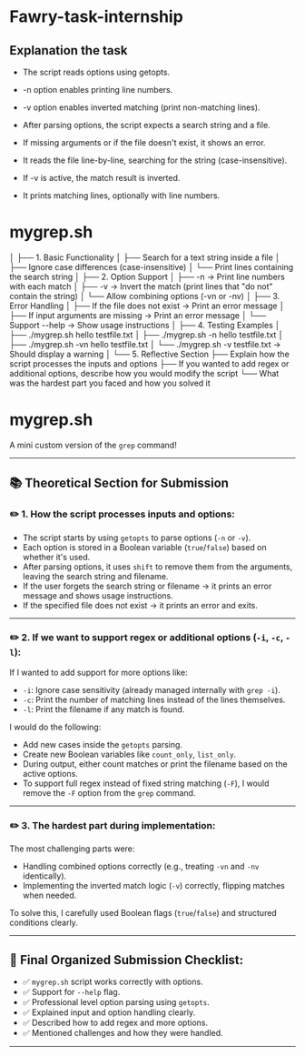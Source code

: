 # Fawry-task-internship

## Explanation the task

- The script reads options using getopts.

- -n option enables printing line numbers.

- -v option enables inverted matching (print non-matching lines).

- After parsing options, the script expects a search string and a file.

- If missing arguments or if the file doesn't exist, it shows an error.

- It reads the file line-by-line, searching for the string (case-insensitive).

- If -v is active, the match result is inverted.

- It prints matching lines, optionally with line numbers.

# mygrep.sh 
│
├── 1. Basic Functionality
│     ├── Search for a text string inside a file
│     ├── Ignore case differences (case-insensitive)
│     └── Print lines containing the search string
│
├── 2. Option Support
│     ├── -n → Print line numbers with each match
│     ├── -v → Invert the match (print lines that "do not" contain the string)
│     └── Allow combining options (-vn or -nv)
│
├── 3. Error Handling
│     ├── If the file does not exist → Print an error message
│     ├── If input arguments are missing → Print an error message
│     └── Support --help → Show usage instructions
│
├── 4. Testing Examples
│     ├── ./mygrep.sh hello testfile.txt
│     ├── ./mygrep.sh -n hello testfile.txt
│     ├── ./mygrep.sh -vn hello testfile.txt
│     └── ./mygrep.sh -v testfile.txt → Should display a warning
│
└── 5. Reflective Section
      ├── Explain how the script processes the inputs and options
      ├── If you wanted to add regex or additional options, describe how you would modify the script
      └── What was the hardest part you faced and how you solved it



# mygrep.sh

A mini custom version of the `grep` command!

---

## 📚 Theoretical Section for Submission

### ✏️ 1. How the script processes inputs and options:

- The script starts by using `getopts` to parse options (`-n` or `-v`).
- Each option is stored in a Boolean variable (`true`/`false`) based on whether it's used.
- After parsing options, it uses `shift` to remove them from the arguments, leaving the search string and filename.
- If the user forgets the search string or filename → it prints an error message and shows usage instructions.
- If the specified file does not exist → it prints an error and exits.

---

### ✏️ 2. If we want to support regex or additional options (`-i`, `-c`, `-l`):

If I wanted to add support for more options like:

- `-i`: Ignore case sensitivity (already managed internally with `grep -i`).
- `-c`: Print the number of matching lines instead of the lines themselves.
- `-l`: Print the filename if any match is found.

I would do the following:

- Add new cases inside the `getopts` parsing.
- Create new Boolean variables like `count_only`, `list_only`.
- During output, either count matches or print the filename based on the active options.
- To support full regex instead of fixed string matching (`-F`), I would remove the `-F` option from the `grep` command.

---

### ✏️ 3. The hardest part during implementation:

The most challenging parts were:

- Handling combined options correctly (e.g., treating `-vn` and `-nv` identically).
- Implementing the inverted match logic (`-v`) correctly, flipping matches when needed.

To solve this, I carefully used Boolean flags (`true`/`false`) and structured conditions clearly.

---

## 🌟 Final Organized Submission Checklist:

- ✅ `mygrep.sh` script works correctly with options.
- ✅ Support for `--help` flag.
- ✅ Professional level option parsing using `getopts`.
- ✅ Explained input and option handling clearly.
- ✅ Described how to add regex and more options.
- ✅ Mentioned challenges and how they were handled.

---

      
